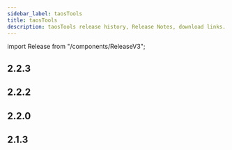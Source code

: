 ```yaml
---
sidebar_label: taosTools 
title: taosTools
description: taosTools release history, Release Notes, download links.
---
```


import Release from "/components/ReleaseV3";

## 2.2.3

<Release type="tools" version="2.2.3" />

## 2.2.2

<Release type="tools" version="2.2.2" />

## 2.2.0

<Release type="tools" version="2.2.0" />

## 2.1.3

<Release type="tools" version="2.1.3" />
